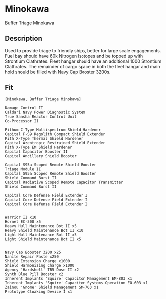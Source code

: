 # Minokawa

Buffer Triage Minokawa

## Description

Used to provide triage to friendly ships, better for large scale engagements. Fuel bay should have 60k Nitrogen Isotopes and be topped up with Strontium Clathrates. Fleet hangar should have an additional 1000 Strontium Clathrates.  The remainder of cargo space in both the fleet hangar and main hold should be filled with Navy Cap Booster 3200s.

## Fit
```
[Minokawa, Buffer Triage Minokawa]

Damage Control II
Caldari Navy Power Diagnostic System
True Sansha Reactor Control Unit
Co-Processor II

Pithum C-Type Multispectrum Shield Hardener
Capital F-S9 Regolith Compact Shield Extender
Pith X-Type Thermal Shield Hardener
Capital Azeotropic Restrained Shield Extender
Pith X-Type EM Shield Hardener
Capital Capacitor Booster II
Capital Ancillary Shield Booster

Capital S95a Scoped Remote Shield Booster
Triage Module II
Capital S95a Scoped Remote Shield Booster
Shield Command Burst II
Capital Radiative Scoped Remote Capacitor Transmitter
Shield Command Burst II

Capital Core Defense Field Extender I
Capital Core Defense Field Extender I
Capital Core Defense Field Extender I


Warrior II x10
Hornet EC-300 x5
Heavy Hull Maintenance Bot II x5
Heavy Shield Maintenance Bot II x10
Light Hull Maintenance Bot II x5
Light Shield Maintenance Bot II x5


Navy Cap Booster 3200 x25
Nanite Repair Paste x250
Shield Extension Charge x1000
Shield Harmonizing Charge x1000
Agency 'Hardshell' TB5 Dose II x2
Synth Blue Pill Booster x2
Inherent Implants 'Squire' Capacitor Management EM-803 x1
Inherent Implants 'Squire' Capacitor Systems Operation EO-603 x1
Zainou 'Gnome' Shield Management SM-703 x1
Prototype Cloaking Device I x1
```
